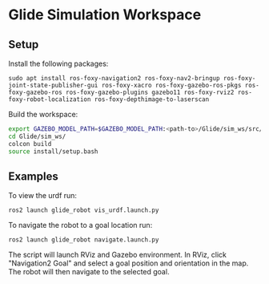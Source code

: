 # Glide Simulation Workspace

## Setup
Install the following packages:
```
sudo apt install ros-foxy-navigation2 ros-foxy-nav2-bringup ros-foxy-joint-state-publisher-gui ros-foxy-xacro ros-foxy-gazebo-ros-pkgs ros-foxy-gazebo-ros ros-foxy-gazebo-plugins gazebo11 ros-foxy-rviz2 ros-foxy-robot-localization ros-foxy-depthimage-to-laserscan
```

Build the workspace:
```bash
export GAZEBO_MODEL_PATH=$GAZEBO_MODEL_PATH:<path-to>/Glide/sim_ws/src/glide_robot/models/
cd Glide/sim_ws/
colcon build
source install/setup.bash
```

## Examples
To view the urdf run:
```
ros2 launch glide_robot vis_urdf.launch.py
```

To navigate the robot to a goal location run:
```
ros2 launch glide_robot navigate.launch.py
```
The script will launch RViz and Gazebo environment. In RViz, click "Navigation2 Goal" and select a goal position and orientation in the map. The robot will then navigate to the selected goal. 